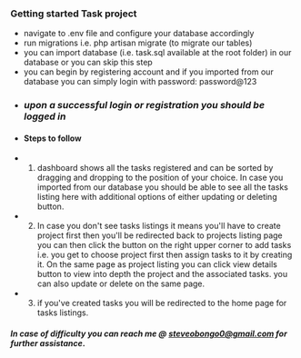 

### Getting started Task project

- navigate to .env file and configure your database accordingly
- run migrations i.e. php artisan migrate (to migrate our tables)
- you can import database (i.e. task.sql available at the root folder) in our database or you can skip this step
- you can begin by registering account and if you imported from our database you can simply login with password: password@123
- ### _upon a successful login or registration you should be logged in_
 - #### Steps to follow
 - 1. dashboard shows all the tasks registered and can be sorted by dragging and dropping to the 
    position of your choice. In case you imported from our database you should be able to see all 
      the tasks listing here with additional options of either updating or deleting button.
 - 2. In case you don't see tasks listings it means you'll have to create project first then you'll 
    be redirected back to projects listing page you can then click the button on the right upper corner to
      add tasks i.e. you get to choose  project first then assign tasks to it by creating it. On the same page
      as project listing you can click view details button to view into depth the project and the
      associated tasks. you can also update or delete on the same page.
 - 3. if you've created tasks you will be redirected to the home page for tasks listings.
#### _In case of difficulty you can reach me @ steveobongo0@gmail.com for further assistance_.
